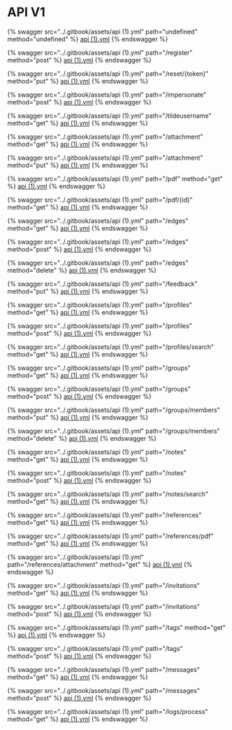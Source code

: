 # API V1

{% swagger src="../.gitbook/assets/api (1).yml" path="undefined" method="undefined" %}
[api (1).yml](<../.gitbook/assets/api (1).yml>)
{% endswagger %}

{% swagger src="../.gitbook/assets/api (1).yml" path="/register" method="post" %}
[api (1).yml](<../.gitbook/assets/api (1).yml>)
{% endswagger %}

{% swagger src="../.gitbook/assets/api (1).yml" path="/reset/{token}" method="put" %}
[api (1).yml](<../.gitbook/assets/api (1).yml>)
{% endswagger %}

{% swagger src="../.gitbook/assets/api (1).yml" path="/impersonate" method="post" %}
[api (1).yml](<../.gitbook/assets/api (1).yml>)
{% endswagger %}

{% swagger src="../.gitbook/assets/api (1).yml" path="/tildeusername" method="get" %}
[api (1).yml](<../.gitbook/assets/api (1).yml>)
{% endswagger %}

{% swagger src="../.gitbook/assets/api (1).yml" path="/attachment" method="get" %}
[api (1).yml](<../.gitbook/assets/api (1).yml>)
{% endswagger %}

{% swagger src="../.gitbook/assets/api (1).yml" path="/attachment" method="put" %}
[api (1).yml](<../.gitbook/assets/api (1).yml>)
{% endswagger %}

{% swagger src="../.gitbook/assets/api (1).yml" path="/pdf" method="get" %}
[api (1).yml](<../.gitbook/assets/api (1).yml>)
{% endswagger %}

{% swagger src="../.gitbook/assets/api (1).yml" path="/pdf/{id}" method="get" %}
[api (1).yml](<../.gitbook/assets/api (1).yml>)
{% endswagger %}

{% swagger src="../.gitbook/assets/api (1).yml" path="/edges" method="get" %}
[api (1).yml](<../.gitbook/assets/api (1).yml>)
{% endswagger %}

{% swagger src="../.gitbook/assets/api (1).yml" path="/edges" method="post" %}
[api (1).yml](<../.gitbook/assets/api (1).yml>)
{% endswagger %}

{% swagger src="../.gitbook/assets/api (1).yml" path="/edges" method="delete" %}
[api (1).yml](<../.gitbook/assets/api (1).yml>)
{% endswagger %}

{% swagger src="../.gitbook/assets/api (1).yml" path="/feedback" method="put" %}
[api (1).yml](<../.gitbook/assets/api (1).yml>)
{% endswagger %}

{% swagger src="../.gitbook/assets/api (1).yml" path="/profiles" method="get" %}
[api (1).yml](<../.gitbook/assets/api (1).yml>)
{% endswagger %}

{% swagger src="../.gitbook/assets/api (1).yml" path="/profiles" method="post" %}
[api (1).yml](<../.gitbook/assets/api (1).yml>)
{% endswagger %}

{% swagger src="../.gitbook/assets/api (1).yml" path="/profiles/search" method="get" %}
[api (1).yml](<../.gitbook/assets/api (1).yml>)
{% endswagger %}

{% swagger src="../.gitbook/assets/api (1).yml" path="/groups" method="get" %}
[api (1).yml](<../.gitbook/assets/api (1).yml>)
{% endswagger %}

{% swagger src="../.gitbook/assets/api (1).yml" path="/groups" method="post" %}
[api (1).yml](<../.gitbook/assets/api (1).yml>)
{% endswagger %}

{% swagger src="../.gitbook/assets/api (1).yml" path="/groups/members" method="put" %}
[api (1).yml](<../.gitbook/assets/api (1).yml>)
{% endswagger %}

{% swagger src="../.gitbook/assets/api (1).yml" path="/groups/members" method="delete" %}
[api (1).yml](<../.gitbook/assets/api (1).yml>)
{% endswagger %}

{% swagger src="../.gitbook/assets/api (1).yml" path="/notes" method="get" %}
[api (1).yml](<../.gitbook/assets/api (1).yml>)
{% endswagger %}

{% swagger src="../.gitbook/assets/api (1).yml" path="/notes" method="post" %}
[api (1).yml](<../.gitbook/assets/api (1).yml>)
{% endswagger %}

{% swagger src="../.gitbook/assets/api (1).yml" path="/notes/search" method="get" %}
[api (1).yml](<../.gitbook/assets/api (1).yml>)
{% endswagger %}

{% swagger src="../.gitbook/assets/api (1).yml" path="/references" method="get" %}
[api (1).yml](<../.gitbook/assets/api (1).yml>)
{% endswagger %}

{% swagger src="../.gitbook/assets/api (1).yml" path="/references/pdf" method="get" %}
[api (1).yml](<../.gitbook/assets/api (1).yml>)
{% endswagger %}

{% swagger src="../.gitbook/assets/api (1).yml" path="/references/attachment" method="get" %}
[api (1).yml](<../.gitbook/assets/api (1).yml>)
{% endswagger %}

{% swagger src="../.gitbook/assets/api (1).yml" path="/invitations" method="get" %}
[api (1).yml](<../.gitbook/assets/api (1).yml>)
{% endswagger %}

{% swagger src="../.gitbook/assets/api (1).yml" path="/invitations" method="post" %}
[api (1).yml](<../.gitbook/assets/api (1).yml>)
{% endswagger %}

{% swagger src="../.gitbook/assets/api (1).yml" path="/tags" method="get" %}
[api (1).yml](<../.gitbook/assets/api (1).yml>)
{% endswagger %}

{% swagger src="../.gitbook/assets/api (1).yml" path="/tags" method="post" %}
[api (1).yml](<../.gitbook/assets/api (1).yml>)
{% endswagger %}

{% swagger src="../.gitbook/assets/api (1).yml" path="/messages" method="get" %}
[api (1).yml](<../.gitbook/assets/api (1).yml>)
{% endswagger %}

{% swagger src="../.gitbook/assets/api (1).yml" path="/messages" method="post" %}
[api (1).yml](<../.gitbook/assets/api (1).yml>)
{% endswagger %}

{% swagger src="../.gitbook/assets/api (1).yml" path="/logs/process" method="get" %}
[api (1).yml](<../.gitbook/assets/api (1).yml>)
{% endswagger %}
